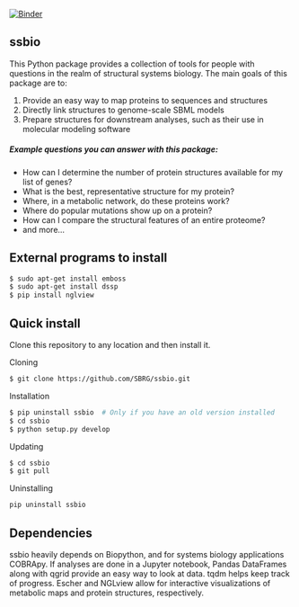 [![Binder](http://mybinder.org/badge.svg)](http://mybinder.org/repo/nmih/ssbio)

## ssbio
This Python package provides a collection of tools for people with questions in the realm
of structural systems biology. The main goals of this package are to:

1. Provide an easy way to map proteins to sequences and structures
2. Directly link structures to genome-scale SBML models
3. Prepare structures for downstream analyses, such as their use in molecular modeling software

##### Example questions you can answer with this package:

- How can I determine the number of protein structures available for my list of genes?
- What is the best, representative structure for my protein?
- Where, in a metabolic network, do these proteins work?
- Where do popular mutations show up on a protein?
- How can I compare the structural features of an entire proteome?
- and more...

## External programs to install
```bash
$ sudo apt-get install emboss
$ sudo apt-get install dssp
$ pip install nglview
```

## Quick install
Clone this repository to any location and then install it.

Cloning
```bash
$ git clone https://github.com/SBRG/ssbio.git
```

Installation
```bash
$ pip uninstall ssbio  # Only if you have an old version installed
$ cd ssbio
$ python setup.py develop
```

Updating
```bash
$ cd ssbio
$ git pull
```

Uninstalling
```bash
pip uninstall ssbio
```

## Dependencies
ssbio heavily depends on Biopython, and for systems biology
applications COBRApy. If analyses are done in a Jupyter notebook,
Pandas DataFrames along with qgrid provide an easy way to look at
data. tqdm helps keep track of progress. Escher and NGLview allow for
interactive visualizations of metabolic maps and protein structures,
respectively.
